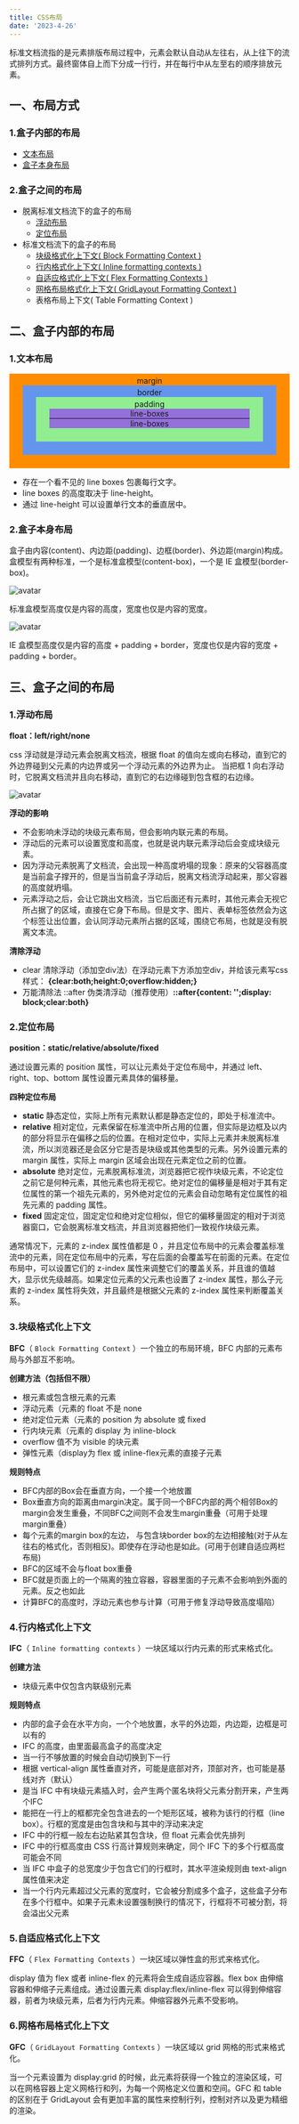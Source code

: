 ```yaml
---
title: CSS布局
date: '2023-4-26'
---
```

<!-- # CSS布局 -->

标准文档流指的是元素排版布局过程中，元素会默认自动从左往右，从上往下的流式排列方式。最终窗体自上而下分成一行行，并在每行中从左至右的顺序排放元素。

## 一、布局方式

### 1.盒子内部的布局

- [文本布局](#_1-文本布局)
- [盒子本身布局](#_2-盒子本身布局)

### 2.盒子之间的布局

- 脱离标准文档流下的盒子的布局
  - [浮动布局](#_1-浮动布局)
  - [定位布局](#_2-定位布局)
- 标准文档流下的盒子的布局
  - [块级格式化上下文( Block Formatting Context )](#_3-块级格式化上下文)
  - [行内格式化上下文( Inline formatting contexts )](#_4-行内格式化上下文)
  - [自适应格式化上下文( Flex Formatting Contexts )](#_5-自适应格式化上下文)
  - [网格布局格式化上下文( GridLayout Formatting Context )](#_6-网格布局格式化上下文)
  - 表格布局上下文( Table Formatting Context )

## 二、盒子内部的布局

### 1.文本布局

<div style="background: darkorange;text-align: center;padding: 4px 24px 24px;">
  margin
  <div style="background: cornflowerblue;padding: 4px 24px 24px;">
    border
    <div style="background: lightgreen;padding: 4px 24px 24px;">
      padding
      <div style="background: mediumpurple;border-bottom: 1px #111 solid;">line-boxes</div>
      <div style="background: mediumpurple;">line-boxes</div>
    </div>
  </div>
</div>

- 存在一个看不见的 line boxes 包裹每行文字。
- line boxes 的高度取决于 line-height。
- 通过 line-height 可以设置单行文本的垂直居中。

### 2.盒子本身布局

盒子由内容(content)、内边距(padding)、边框(border)、外边距(margin)构成。
盒模型有两种标准，一个是标准盒模型(content-box)，一个是 IE 盒模型(border-box)。

<img :src="$withBase('/image/css_part_1.png')" alt="avatar">

标准盒模型高度仅是内容的高度，宽度也仅是内容的宽度。

<img :src="$withBase('/image/css_part_2.png')" alt="avatar">

IE 盒模型高度仅是内容的高度 + padding + border，宽度也仅是内容的宽度 + padding + border。

## 三、盒子之间的布局

### 1.浮动布局

**float：left/right/none**

css 浮动就是浮动元素会脱离文档流，根据 float 的值向左或向右移动，直到它的外边界碰到父元素的内边界或另一个浮动元素的外边界为止。
当把框 1 向右浮动时，它脱离文档流并且向右移动，直到它的右边缘碰到包含框的右边缘。

<img :src="$withBase('/image/css_part_3.png')" alt="avatar">

**浮动的影响**

- 不会影响未浮动的块级元素布局，但会影响内联元素的布局。
- 浮动后的元素可以设置宽度和高度，也就是说内联元素浮动后会变成块级元素。
- 因为浮动元素脱离了文档流，会出现一种高度坍塌的现象：原来的父容器高度是当前盒子撑开的，但是当当前盒子浮动后，脱离文档流浮动起来，那父容器的高度就坍塌。
- 元素浮动之后，会让它跳出文档流，当它后面还有元素时，其他元素会无视它所占据了的区域，直接在它身下布局。但是文字、图片、表单标签依然会为这个标签让出位置，会认同浮动元素所占据的区域，围绕它布局，也就是没有脱离文本流。

**清除浮动**

- clear 清除浮动（添加空div法）在浮动元素下方添加空div，并给该元素写css样式： **{clear:both;height:0;overflow:hidden;}**
- 万能清除法 ::after 伪类清浮动（推荐使用）**::after{content: '';display: block;clear:both}**

### 2.定位布局

**position：static/relative/absolute/fixed**

通过设置元素的 position 属性，可以让元素处于定位布局中，并通过 left、right、top、bottom 属性设置元素具体的偏移量。

**四种定位布局**

- **static** 静态定位，实际上所有元素默认都是静态定位的，即处于标准流中。
- **relative** 相对定位，元素保留在标准流中所占用的位置，但实际是边框及以内的部分将显示在偏移之后的位置。在相对定位中，实际上元素并未脱离标准流，所以浏览器还是会区分它是否是块级或其他类型的元素。另外设置元素的 margin 属性，实际上 margin 区域会出现在元素定位之前的位置。
- **absolute** 绝对定位，元素脱离标准流，浏览器把它视作块级元素，不论定位之前它是何种元素，其他元素也将无视它。绝对定位的偏移量是相对于其有定位属性的第一个祖先元素的，另外绝对定位的元素会自动忽略有定位属性的祖先元素的 padding 属性。
- **fixed** 固定定位，固定定位和绝对定位相似，但它的偏移量固定的相对于浏览器窗口，它会脱离标准文档流，并且浏览器把他们一致视作块级元素。

通常情况下，元素的 z-index 属性值都是 0 ，并且定位布局中的元素会覆盖标准流中的元素，同在定位布局中的元素，写在后面的会覆盖写在前面的元素。在定位布局中，可以设置它们的 z-index 属性来调整它们的覆盖关系，并且谁的值越大，显示优先级越高。如果定位元素的父元素也设置了 z-index 属性，那么子元素的 z-index 属性将失效，并且最终是根据父元素的 z-index 属性来判断覆盖关系。

### 3.块级格式化上下文

**BFC**（ `Block Formatting Context` ）一个独立的布局环境，BFC 内部的元素布局与外部互不影响。

**创建方法（包括但不限）**

- 根元素或包含根元素的元素
- 浮动元素（元素的 float 不是 none
- 绝对定位元素（元素的 position 为 absolute 或 fixed
- 行内块元素（元素的 display 为 inline-block
- overflow 值不为 visible 的块元素
- 弹性元素（display为 flex 或 inline-flex元素的直接子元素

**规则特点**

- BFC内部的Box会在垂直方向，一个接一个地放置
- Box垂直方向的距离由margin决定。属于同一个BFC内部的两个相邻Box的margin会发生重叠，不同BFC之间则不会发生margin重叠（可用于处理margin重叠）
- 每个元素的margin box的左边， 与包含块border box的左边相接触(对于从左往右的格式化，否则相反)。即使存在浮动也是如此。(可用于创建自适应两栏布局)
- BFC的区域不会与float box重叠
- BFC就是页面上的一个隔离的独立容器，容器里面的子元素不会影响到外面的元素。反之也如此
- 计算BFC的高度时，浮动元素也参与计算（可用于修复浮动导致高度塌陷）

### 4.行内格式化上下文

**IFC**（ `Inline formatting contexts` ）一块区域以行内元素的形式来格式化。

**创建方法**

- 块级元素中仅包含内联级别元素

**规则特点**

- 内部的盒子会在水平方向，一个个地放置，水平的外边距，内边距，边框是可以有的
- IFC 的高度，由里面最高盒子的高度决定
- 当一行不够放置的时候会自动切换到下一行
- 根据 vertical-align 属性垂直对齐，可能是底部对齐，顶部对齐，也可能是基线对齐（默认）
- 是当 IFC 中有块级元素插入时，会产生两个匿名块将父元素分割开来，产生两个IFC
- 能把在一行上的框都完全包含进去的一个矩形区域，被称为该行的行框（line box）。行框的宽度是由包含块和与其中的浮动来决定
- IFC 中的行框一般左右边贴紧其包含块，但 float 元素会优先排列
- IFC 中的行框高度由 CSS 行高计算规则来确定，同个 IFC 下的多个行框高度可能会不同
- 当 IFC 中盒子的总宽度少于包含它们的行框时，其水平渲染规则由 text-align 属性值来决定
- 当一个行内元素超过父元素的宽度时，它会被分割成多个盒子，这些盒子分布在多个行框中。如果子元素未设置强制换行的情况下，行框将不可被分割，将会溢出父元素

### 5.自适应格式化上下文

**FFC**（ `Flex Formatting Contexts` ）一块区域以弹性盒的形式来格式化。

display 值为 flex 或者 inline-flex 的元素将会生成自适应容器。flex box 由伸缩容器和伸缩子元素组成。通过设置元素 display:flex/inline-flex 可以得到伸缩容器，前者为块级元素，后者为行内元素。伸缩容器外元素不受影响。

### 6.网格布局格式化上下文

**GFC**（ `GridLayout Formatting Contexts` ）一块区域以 grid 网格的形式来格式化。

当一个元素设置为 display:grid 的时候，此元素将获得一个独立的渲染区域，可以在网格容器上定义网格行和列，为每一个网格定义位置和空间。GFC 和 table 的区别在于 GridLayout 会有更加丰富的属性来控制行列，控制对齐以及更为精细的渲染。
